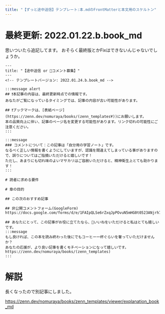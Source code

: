 ```yaml
---
title: "【ずっと途中送信】テンプレート:本.mdのFrontMatterと本文用のスケルトン"
---
```

# 最終更新: 2022.01.22.b.book_md
思いついたら追記してます。
おそらく最終版とかFixはできないんじゃないでしょうか。

```
---
title: "【途中送信 or 🔰コメント募集】"
---
<!-- テンプレートバージョン: 2022.01.24.b.book_md -->

:::message alert
## ❗本記事の内容は、最終更新時点での情報です。
あなたがご覧になっているタイミングでは、記事の内容が古い可能性があります。

## ❗ブックマークは、[表紙ページ](https://zenn.dev/nomuraya/books/(zenn_templates¥))にお願いします。
本の品質向上に伴い、記事のページ名を変更する可能性があります。リンク切れの可能性にご注意ください。
:::

:::message
### コメントについて：この記事は「自分用の学習ノート」です。
なるべく正しい情報を書くようにしていますが、認識を間違えてしまっている事がありますので、誤りについてはご指摘いただけると嬉しいです！
ただし、あまりにも切れ味のよいマサカリはご容赦いただけると、精神衛生上とても助かります！
:::

# 読者に求める要件

# 章の目的

## この次のおすすめ記事

## 非公開コメントフォーム(GoogleForm)
https://docs.google.com/forms/d/e/1FAIpQLSe6rZxqJpPOvuN5mHG0t0523ANjrh7reiC60YMXqlGWwTYHAQ/viewform

## あなたにとって、この記事がお役に立てたなら、💓いいねをいただけると私はとても嬉しいです。
:::message
もし良ければ、この本を読み終わった後にでもコーヒー一杯ぐらいを奢っていただけませんか？
あなたの応援が、より良い記事を書くモチベーションになって嬉しいです。
https://zenn.dev/nomuraya/books/(zenn_templates)
:::

```

# 解説
長くなったので別記事にしました。

https://zenn.dev/nomuraya/books/zenn_templates/viewer/explanation_book_md
